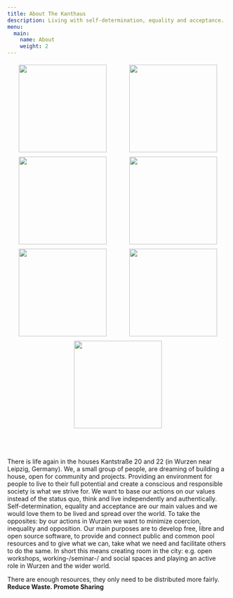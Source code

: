 ```yaml
---
title: About The Kanthaus
description: Living with self-determination, equality and acceptance.
menu:
  main:
    name: About
    weight: 2
---
```



<div style="display: flex; flex-wrap: wrap; justify-content: space-around;">
  <img src="/pics/dougintheyard.jpg" />
  <img src="/pics/wurzenfront.jpg" />
  <img src="/pics/001.jpg" />
  <img src="/pics/002.jpg" />
  <img src="/pics/003.jpg" />
  <img src="/pics/004.jpg" />
  <img src="/pics/005.jpg" />
</div>

<br></br>

There is life again in the houses Kantstraße 20 and 22 (in Wurzen near Leipzig, Germany). We, a small group of people, are dreaming of building a house, open for community and projects. Providing an environment for people to live to their full potential and create a conscious and responsible society is what we strive for. We want to base our actions on our values instead of the status quo, think and live independently and authentically. Self-determination, equality and acceptance are our main values and we would love them to be lived and spread over the world. To take the opposites: by our actions in Wurzen we want to minimize coercion, inequality and opposition. Our main purposes are to develop free, libre and open source software, to provide and connect public and common pool resources and to give what we can, take what we need and facilitate others to do the same. In short this means creating room in the city: e.g. open workshops, working-/seminar-/ and social spaces and playing an active role in Wurzen and the wider world.

There are enough resources, they only need to be distributed more fairly. **Reduce Waste. Promote Sharing** 

<style>
img {
  height: 200px;
  padding: 5px;
}
</style>
